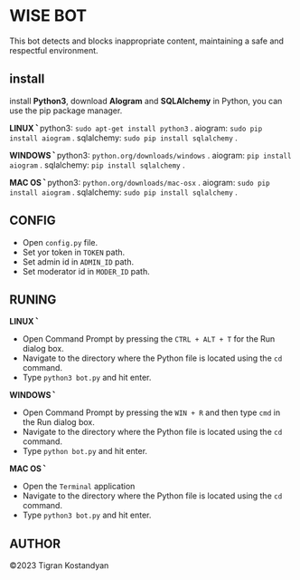 # WISE BOT
This bot detects and blocks inappropriate content, maintaining a safe and respectful environment.

## install
install **Python3**, download **AIogram** and **SQLAlchemy** in Python, you can use the pip package manager.

**LINUX ՝**
python3:     `sudo apt-get install python3` .
aiogram:    `sudo pip install aiogram` .
sqlalchemy: `sudo pip install sqlalchemy` .

**WINDOWS ՝**
python3: `python.org/downloads/windows` .
aiogram:    `pip install aiogram` .
sqlalchemy: `pip install sqlalchemy` .

**MAC OS ՝**
python3: `python.org/downloads/mac-osx` .
aiogram: `sudo pip install aiogram` .
sqlalchemy: `sudo pip install sqlalchemy` .
## CONFIG
- Open `config.py` file.
- Set yor token in `TOKEN` path.
- Set admin id in `ADMIN_ID` path.
- Set moderator id in `MODER_ID` path.

## RUNING
**LINUX ՝**
- Open Command Prompt by pressing the `CTRL + ALT + T` for the Run dialog box.
- Navigate to the directory where the Python file is located using the `cd` command.
- Type `python3 bot.py` and hit enter.

**WINDOWS ՝**
- Open Command Prompt by pressing the `WIN + R` and then type `cmd` in the Run dialog box.
- Navigate to the directory where the Python file is located using the `cd` command.
- Type `python bot.py` and hit enter.

**MAC OS ՝**
- Open the `Terminal` application
- Navigate to the directory where the Python file is located using the `cd` command.
- Type `python3 bot.py` and hit enter.


## AUTHOR
©2023 Tigran Kostandyan

[//]: # (These are reference links used in the body of this note and get stripped out when the markdown processor does its job. There is no need to format nicely because it shouldn't be seen. Thanks SO - http://stackoverflow.com/questions/4823468/store-comments-in-markdown-syntax)

   [dill]: <https://github.com/joemccann/dillinger>
   [git-repo-url]: <https://github.com/joemccann/dillinger.git>
   [john gruber]: <http://daringfireball.net>
   [df1]: <http://daringfireball.net/projects/markdown/>
   [markdown-it]: <https://github.com/markdown-it/markdown-it>
   [Ace Editor]: <http://ace.ajax.org>
   [node.js]: <http://nodejs.org>
   [Twitter Bootstrap]: <http://twitter.github.com/bootstrap/>
   [jQuery]: <http://jquery.com>
   [@tjholowaychuk]: <http://twitter.com/tjholowaychuk>
   [express]: <http://expressjs.com>
   [AngularJS]: <http://angularjs.org>
   [Gulp]: <http://gulpjs.com>

   [PlDb]: <https://github.com/joemccann/dillinger/tree/master/plugins/dropbox/README.md>
   [PlGh]: <https://github.com/joemccann/dillinger/tree/master/plugins/github/README.md>
   [PlGd]: <https://github.com/joemccann/dillinger/tree/master/plugins/googledrive/README.md>
   [PlOd]: <https://github.com/joemccann/dillinger/tree/master/plugins/onedrive/README.md>
   [PlMe]: <https://github.com/joemccann/dillinger/tree/master/plugins/medium/README.md>
   [PlGa]: <https://github.com/RahulHP/dillinger/blob/master/plugins/googleanalytics/README.md>
